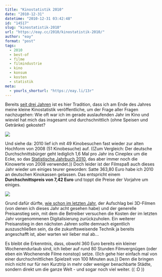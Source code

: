```yaml
---
title: "Kinostatistik 2010"
date: "2010-12-31"
datetime: "2010-12-31 03:42:48"
id: "14517"
slug: "kinostatistik-2010"
url: "https://eay.cc/2010/kinostatistik-2010/"
author: "eay"
format: "post"
tags:
  - 2010
  - best-of
  - filme
  - filmindustrie
  - kino
  - konsum
  - kosten
  - statistik
meta:
  - yourls_shorturl: "https://eay.li/13r"
---
```


Bereits [seit drei Jahren](//eay.cc/2009/kino-statistik-2009/) ist es hier Tradition, dass ich am Ende des Jahres meine kleine Kinostatistik veröffentliche, um der Frage aller Fragen nachzugehen: Wie oft war ich im gerade auslaufenden Jahr im Kino und wieviel hat mich das insgesamt und durchschnittlich (ohne Speisen und Getränke) gekostet?

![](https://eay.cc/uploads/2010/kinostatistik2010.gif)

Und siehe da: 2010 lief ich mit 49 Kinobesuchen fast wieder zur alten Hochform von 2008 (51 Kinobesuche) auf. ((Zum Vergleich: Der deutsche Durchschnittsbürger geht lediglich 1,6 Mal pro Jahr ins Cineplex um die Ecke, so das [Statistische Jahrbuch 2010](http://www.destatis.de/jetspeed/portal/cms/Sites/destatis/Internet/DE/Navigation/Publikationen/Querschnittsveroeffentlichungen/Jahrbuch,templateId=renderPrint.psml__nnn=true), das aber immer noch die Kinowerte von 2008 verwendet.)) Doch leider ist der Filmspaß auch dieses Jahr wieder um einiges teurer geworden: Satte 363,80 Euro habe ich 2010 an deutschen Kinokassen gelassen. Das entspricht einem **Durchschnittspreis von 7,42 Euro** und toppt die Preise der Vorjahre um einiges.

![](https://eay.cc/uploads/2010/kinostatistik2010_2.gif)

Grund dafür dürfte, [wie schon im letzten Jahr](//eay.cc/2009/kino-statistik-2009/), der Aufschlag bei 3D-Filmen (von denen ich dieses Jahr acht gesehen habe) und der generelle Preisanstieg sein, mit dem die Betreiber versuchen die Kosten der im letzten Jahr vorgenommenen Digitalisierung zurückzuholen. Ein weiterer Preisanstieg in den nächsten Jahren sollte demnach eigentlich auszuschließen sein, da die zukunftsweisende Technik ja bereits angeschafft ist, aber warten wir lieber mal ab...

Es bleibt die Erkenntnis, dass, obwohl 360 Euro bereits ein kleiner Wochenendurlaub sind, ich lieber auf rund 80 Stunden Filmvergnügen (oder eben ein Wochenende Filme nonstop) setze. ((Ich gehe hier einfach mal von einer durchschnittlichen Spielzeit von 100 Minuten aus.)) Denn die bringen mich nicht nur für nen Kurztrip in mehr oder weniger benachbarte Städte, sondern direkt um die ganze Welt - und sogar noch viel weiter. (( :D ))
